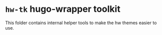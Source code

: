 # `hw-tk` hugo-wrapper toolkit

This folder contains internal helper tools to make the hw themes easier to use.